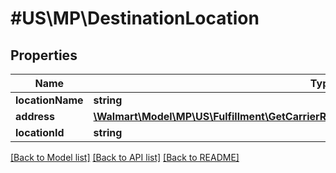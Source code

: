 # #US\MP\DestinationLocation

## Properties

Name | Type | Description | Notes
------------ | ------------- | ------------- | -------------
**locationName** | **string** |  |
**address** | [**\Walmart\Model\MP\US\Fulfillment\GetCarrierRateQuote200ResponseOriginLocationAddress**](GetCarrierRateQuote200ResponseOriginLocationAddress.md) |  |
**locationId** | **string** |  | [optional]


[[Back to Model list]](../) [[Back to API list]](../../Api/US/MP) [[Back to README]](../../README.md)
